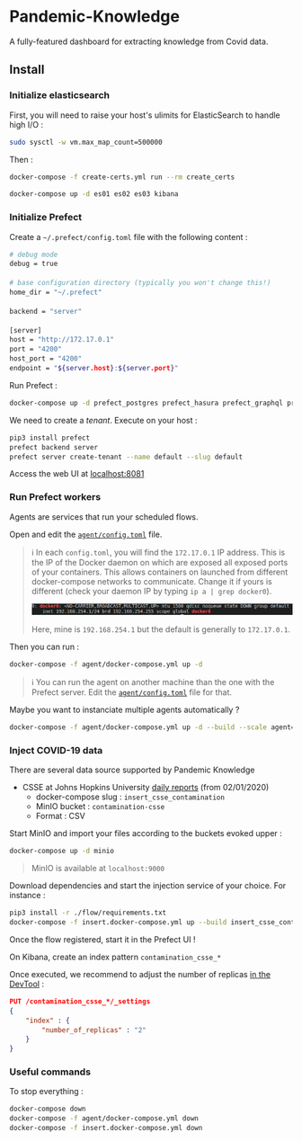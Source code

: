 # Pandemic-Knowledge

A fully-featured dashboard for extracting knowledge from Covid data.

## Install

### Initialize elasticsearch

First, you will need to raise your host's ulimits for ElasticSearch to handle high I/O :

```bash
sudo sysctl -w vm.max_map_count=500000
```

Then :

```bash
docker-compose -f create-certs.yml run --rm create_certs
```

```bash
docker-compose up -d es01 es02 es03 kibana
```

### Initialize Prefect

Create a `~/.prefect/config.toml` file with the following content :

```bash
# debug mode
debug = true

# base configuration directory (typically you won't change this!)
home_dir = "~/.prefect"

backend = "server"

[server]
host = "http://172.17.0.1"
port = "4200"
host_port = "4200"
endpoint = "${server.host}:${server.port}"
```

Run Prefect :

```bash
docker-compose up -d prefect_postgres prefect_hasura prefect_graphql prefect_towel prefect_apollo prefect_ui
```

We need to create a _tenant_. Execute on your host :

```bash
pip3 install prefect
prefect backend server
prefect server create-tenant --name default --slug default
```

Access the web UI at [localhost:8081](http://localhost:8081)

### Run Prefect workers

Agents are services that run your scheduled flows.

Open and edit the [`agent/config.toml`](./agent/config.toml) file.

> :information_source: In each `config.toml`, you will find the `172.17.0.1` IP address. This is the IP of the Docker daemon on which are exposed all exposed ports of your containers. This allows   containers on launched from different docker-compose networks to communicate. Change it if yours is different (check your daemon IP by typing `ip a | grep docker0`).
> 
> ![Docker interface IP](./docker_interface.png)
> 
> Here, mine is `192.168.254.1` but the default is generally to `172.17.0.1`.

Then you can run :

```bash
docker-compose -f agent/docker-compose.yml up -d
```

> :information_source: You can run the agent on another machine than the one with the Prefect server. Edit the [`agent/config.toml`](./agent/config.toml) file for that.

Maybe you want to instanciate multiple agents automatically ?

```bash
docker-compose -f agent/docker-compose.yml up -d --build --scale agent=3 agent
```

### Inject COVID-19 data

There are several data source supported by Pandemic Knowledge

- CSSE at Johns Hopkins University [daily reports](https://github.com/CSSEGISandData/COVID-19/tree/master/csse_covid_19_data/csse_covid_19_daily_reports) (from 02/01/2020)
  - docker-compose slug : `insert_csse_contamination`
  - MinIO bucket : `contamination-csse`
  - Format : CSV

Start MinIO and import your files according to the buckets evoked upper :

```bash
docker-compose up -d minio
```

> MinIO is available at `localhost:9000`

Download dependencies and start the injection service of your choice. For instance :

```bash
pip3 install -r ./flow/requirements.txt
docker-compose -f insert.docker-compose.yml up --build insert_csse_contamination
```

Once the flow registered, start it in the Prefect UI !

On Kibana, create an index pattern `contamination_csse_*`

Once executed, we recommend to adjust the number of replicas [in the DevTool](https://localhost:5601/app/dev_tools#/console) :

```json
PUT /contamination_csse_*/_settings
{
    "index" : {
        "number_of_replicas" : "2"
    }
}
```

### Useful commands

To stop everything :

```bash
docker-compose down
docker-compose -f agent/docker-compose.yml down
docker-compose -f insert.docker-compose.yml down
```
